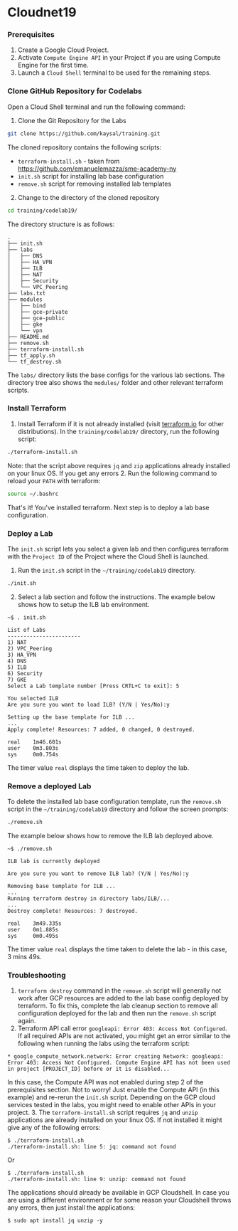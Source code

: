 # Cloudnet19
### Prerequisites
1. Create a Google Cloud Project.
2. Activate `Compute Engine API` in your Project if you are using Compute Engine for the first time.
3. Launch a `Cloud Shell` terminal to be used for the remaining steps.
### Clone GitHub Repository for Codelabs
Open a Cloud Shell terminal and run the following command:
1. Clone the Git Repository for the Labs
```sh
git clone https://github.com/kaysal/training.git
```
The cloned repository contains the following scripts:
- `terraform-install.sh` - taken from https://github.com/emanuelemazza/sme-academy-ny
- `init.sh` script for installing lab base configuration
- `remove.sh` script for removing installed lab templates

2. Change to the directory of the cloned repository
```sh
cd training/codelab19/
```
The directory structure is as follows:
```
.
├── init.sh
├── labs
│   ├── DNS
│   ├── HA_VPN
│   ├── ILB
│   ├── NAT
│   ├── Security
│   └── VPC_Peering
├── labs.txt
├── modules
│   ├── bind
│   ├── gce-private
│   ├── gce-public
│   ├── gke
│   └── vpn
├── README.md
├── remove.sh
├── terraform-install.sh
├── tf_apply.sh
└── tf_destroy.sh

```
The `labs/` directory lists the base configs for the various lab sections. The directory tree also shows the `modules/` folder and other relevant terraform scripts.

### Install Terraform
1. Install Terraform if it is not already installed (visit [terraform.io](https://terraform.io) for other distributions).
In the `training/codelab19/` directory, run the following script:

```sh
./terraform-install.sh
```
Note: that the script above requires `jq` and `zip` applications already installed on your linux OS. If you get any errors
2. Run the following command to reload your `PATH` with terraform:
```sh
source ~/.bashrc
```
That's it! You've installed terraform.
Next step is to deploy a lab base configuration.
### Deploy a Lab
The `init.sh` script lets you select a given lab and then configures terraform with the `Project ID` of the Project where the Cloud Shell is launched.
1. Run the `init.sh` script in the `~/training/codelab19` directory.
```sh
./init.sh
```
2. Select a lab section and follow the instructions. The example below shows how to setup the ILB lab environment.
```
~$ . init.sh

List of Labs
-----------------------
1) NAT
2) VPC_Peering
3) HA_VPN
4) DNS
5) ILB
6) Security
7) GKE
Select a Lab template number [Press CRTL+C to exit]: 5

You selected ILB
Are you sure you want to load ILB? (Y/N | Yes/No):y

Setting up the base template for ILB ...
...
Apply complete! Resources: 7 added, 0 changed, 0 destroyed.

real    1m46.601s
user    0m3.803s
sys     0m0.754s
```
The timer value `real` displays the time taken to deploy the lab.

### Remove a deployed Lab
To delete the installed lab base configuration template, run the `remove.sh` script in the `~/training/codelab19` directory and follow the screen prompts:
```sh
./remove.sh
```
The example below shows how to remove the ILB lab deployed above.
```
~$ ./remove.sh

ILB lab is currently deployed

Are you sure you want to remove ILB lab? (Y/N | Yes/No):y

Removing base template for ILB ...
...
Running terraform destroy in directory labs/ILB/...
...
Destroy complete! Resources: 7 destroyed.

real    3m49.335s
user    0m1.885s
sys     0m0.495s

```
The timer value `real` displays the time taken to delete the lab - in this case, 3 mins 49s.

### Troubleshooting
1. `terraform destroy` command in the `remove.sh` script will generally not work after GCP resources are added to the lab base config deployed by terraform. To fix this, complete the lab cleanup section to remove all configuration deployed for the lab and then run the `remove.sh` script again.
2. Terraform API call error `googleapi: Error 403: Access Not Configured`.
If all required APIs are not activated, you might get an error similar to the following when running the labs using the terraform script:
```
* google_compute_network.network: Error creating Network: googleapi: Error 403: Access Not Configured. Compute Engine API has not been used in project [PROJECT_ID] before or it is disabled...
```
In this case, the Compute API was not enabled during step 2 of the prerequisites section. Not to worry! Just enable the Compute API (in this example) and re-rerun the `init.sh` script. Depending on the GCP cloud services tested in the labs, you might need to enable other APIs in your project.
3. The `terraform-install.sh` script requires `jq` and `unzip` applications are already installed on your linux OS. If not installed it might give any of the following errors:
```
$ ./terraform-install.sh
./terraform-install.sh: line 5: jq: command not found
```
Or
```
$ ./terraform-install.sh
./terraform-install.sh: line 9: unzip: command not found
```
The applications should already be available in GCP Cloudshell. In case you are using a different environment or for some reason your Cloudshell throws any errors, then just install the applications:
```
$ sudo apt install jq unzip -y
```
